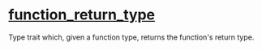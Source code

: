 # [function_return_type](function_return_type.hpp)

Type trait which, given a function type, returns the function's return type.